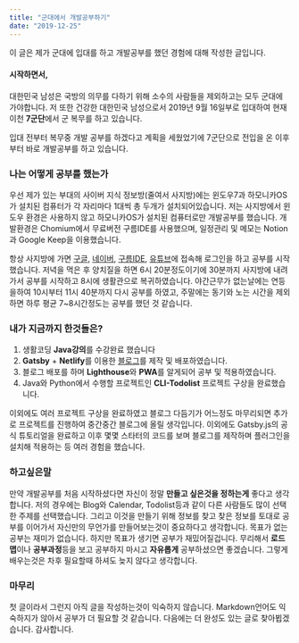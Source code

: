 ```yaml
---
title: "군대에서 개발공부하기"
date: "2019-12-25"
---
```


이 글은 제가 군대에 입대를 하고 개발공부를 했던 경험에 대해 작성한 글입니다.

#### 시작하면서,

대한민국 남성은 국방의 의무를 다하기 위해 소수의 사람들을 제외하고는 모두 군대에 가야합니다.
저 또한 건강한 대한민국 남성으로서 2019년 9월 16일부로 입대하여 현재 이천 **7군단**에서 군 복무를 하고 있습니다.

입대 전부터 복무중 개발 공부를 하겠다고 계획을 세웠었기에 7군단으로 전입을 온 이후부터 바로 개발공부를 하고 있습니다.

### 나는 어떻게 공부를 했는가

우선 제가 있는 부대의 사이버 지식 정보방(줄여서 사지방)에는 윈도우7과 하모니카OS가 설치된 컴퓨터가 각 자리마다 1대씩 총 두개가 설치되어있습니다. 저는 사지방에서 윈도우 환경은 사용하지 않고 하모니카OS가 설치된 컴퓨터로만 개발공부를 했습니다. 개발환경은 Chomium에서 무료버전 구름IDE를 사용했으며, 일정관리 및 메모는 Notion과 Google Keep을 이용했습니다.

항상 사지방에 가면 [구글](https://www.google.com), [네이버](https://www.naver.com), [구름IDE](https://ide.goorm.io), [유튜브](https://www.youtube)에 접속해 로그인을 하고 공부를 시작했습니다. 저녁을 먹은 후 양치질을 하면 6시 20분정도이기에 30분까지 사지방에 내려가서 공부를 시작하고 8시에 생활관으로 복귀하였습니다. 야간근무가 없는날에는 연등을하여 10시부터 11시 40분까지 다시 공부를 하였고, 주말에는 동기와 노는 시간을 제외하면 하루 평균 7~8시간정도는 공부를 했던 것 같습니다.

### 내가 지금까지 한것들은?

1. 생활코딩 **Java강의**를 수강완료 했습니다
2. **Gatsby** + **Netlify**를 이용한 [블로그](https://www.github.com/overspend/blog)를 제작 및 배포하였습니다.
3. 블로그 배포를 하며 **Lighthouse**와 **PWA**를 알게되어 공부 및 적용하였습니다.
4. Java와 Python에서 수행할 프로젝트인 **CLI-Todolist** 프로젝트 구상을 완료했습니다.

이외에도 여러 프로젝트 구상을 완료하였고 블로그 다듬기가 어느정도 마무리되면 추가로 프로젝트를 진행하여 중간중간 블로그에 올릴 생각입니다. 이외에도 Gatsby.js의 공식 튜토리얼을 완료하고 이후 몇몇 스타터의 코드를 보며 블로그를 제작하며 플러그인을 설치해 적용하는 등 여러 경험을 했습니다.

### 하고싶은말

만약 개발공부를 처음 시작하셨다면 자신이 정말 **만들고 싶은것을 정하는게** 좋다고 생각합니다. 저의 경우에는 Blog와 Calendar, Todolist등과 같이 다른 사람들도 많이 선택한 주제를 선택했습니다. 그리고 이것을 만들기 위해 정보를 찾고 찾은 정보를 토대로 공부를 이어가서 자신만의 무언가를 만들어보는것이 중요하다고 생각합니다. 목표가 없는 공부는 재미가 없습니다. 하지만 목표가 생기면 공부가 재밌어질겁니다. 무리해서 **로드맵**이나 **공부과정**등을 보고 공부하지 마시고 **자유롭게** 공부하셨으면 좋겠습니다. 그렇게 배우는것은 차후 필요할때 하셔도 늦지 않다고 생각합니다.

### 마무리

첫 글이라서 그런지 아직 글을 작성하는것이 익숙하지 않습니다. Markdown언어도 익숙하지가 않아서 공부가 더 필요할 것 같습니다. 다음에는 더 완성도 있는 글로 찾아뵙겠습니다. 감사합니다.




